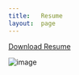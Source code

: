 ```yaml
---
title:   Resume
layout:  page
---
```

[Download Resume](downloads/joshua-gaviola-resume.pdf)  

![image](https://github.com/gaviolajosh/blog/assets/44041134/926dbcc2-d5c8-4eae-9742-955bad768451)



